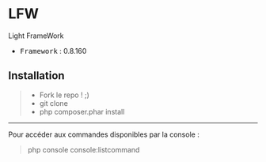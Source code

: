 # LFW
Light FrameWork

 - <kbd>Framework</kbd> : 0.8.160

Installation
----------

> - Fork le repo ! ;)
> - git clone
> - php composer.phar install

----------

Pour accéder aux commandes disponibles par la console :
> php console console:listcommand